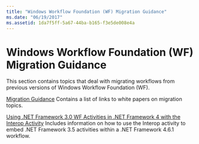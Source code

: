 ```yaml
---
title: "Windows Workflow Foundation (WF) Migration Guidance"
ms.date: "06/19/2017"
ms.assetid: 1da7f5ff-5a67-44ba-b165-f3e5de008e4a
---
```

# Windows Workflow Foundation (WF) Migration Guidance

This section contains topics that deal with migrating workflows from previous versions of Windows Workflow Foundation (WF).

[Migration Guidance](migration-guidance.md)
Contains a list of links to white papers on migration topics.

[Using .NET Framework 3.0 WF Activities in .NET Framework 4 with the Interop Activity](net-framework-3-0-wf-in-net-framework-4-interop.md)
Includes information on how to use the Interop activity to embed .NET Framework 3.5 activities within a .NET Framework 4.6.1 workflow.
